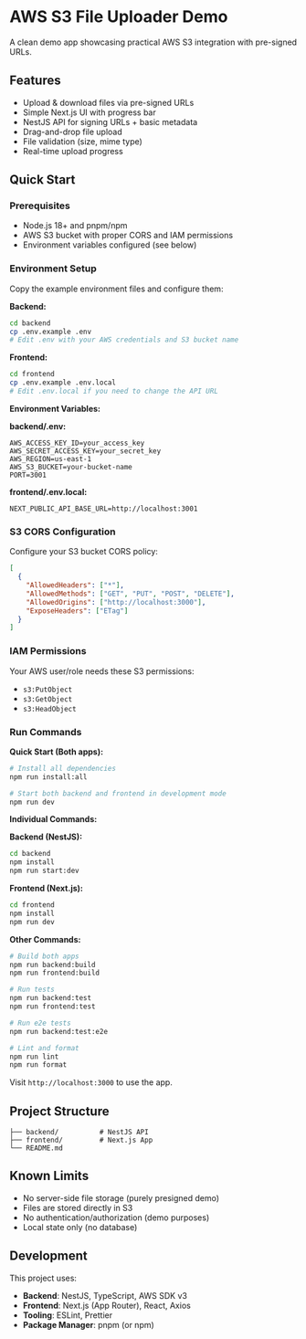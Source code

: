 # AWS S3 File Uploader Demo

A clean demo app showcasing practical AWS S3 integration with pre-signed URLs.

## Features

- Upload & download files via pre-signed URLs
- Simple Next.js UI with progress bar
- NestJS API for signing URLs + basic metadata
- Drag-and-drop file upload
- File validation (size, mime type)
- Real-time upload progress

## Quick Start

### Prerequisites

- Node.js 18+ and pnpm/npm
- AWS S3 bucket with proper CORS and IAM permissions
- Environment variables configured (see below)

### Environment Setup

Copy the example environment files and configure them:

**Backend:**
```bash
cd backend
cp .env.example .env
# Edit .env with your AWS credentials and S3 bucket name
```

**Frontend:**
```bash
cd frontend
cp .env.example .env.local
# Edit .env.local if you need to change the API URL
```

**Environment Variables:**

**backend/.env:**
```env
AWS_ACCESS_KEY_ID=your_access_key
AWS_SECRET_ACCESS_KEY=your_secret_key
AWS_REGION=us-east-1
AWS_S3_BUCKET=your-bucket-name
PORT=3001
```

**frontend/.env.local:**
```env
NEXT_PUBLIC_API_BASE_URL=http://localhost:3001
```

### S3 CORS Configuration

Configure your S3 bucket CORS policy:

```json
[
  {
    "AllowedHeaders": ["*"],
    "AllowedMethods": ["GET", "PUT", "POST", "DELETE"],
    "AllowedOrigins": ["http://localhost:3000"],
    "ExposeHeaders": ["ETag"]
  }
]
```

### IAM Permissions

Your AWS user/role needs these S3 permissions:
- `s3:PutObject`
- `s3:GetObject`
- `s3:HeadObject`

### Run Commands

**Quick Start (Both apps):**
```bash
# Install all dependencies
npm run install:all

# Start both backend and frontend in development mode
npm run dev
```

**Individual Commands:**

**Backend (NestJS):**
```bash
cd backend
npm install
npm run start:dev
```

**Frontend (Next.js):**
```bash
cd frontend
npm install
npm run dev
```

**Other Commands:**
```bash
# Build both apps
npm run backend:build
npm run frontend:build

# Run tests
npm run backend:test
npm run frontend:test

# Run e2e tests
npm run backend:test:e2e

# Lint and format
npm run lint
npm run format
```

Visit `http://localhost:3000` to use the app.

## Project Structure

```
├── backend/          # NestJS API
├── frontend/         # Next.js App
└── README.md
```

## Known Limits

- No server-side file storage (purely presigned demo)
- Files are stored directly in S3
- No authentication/authorization (demo purposes)
- Local state only (no database)

## Development

This project uses:
- **Backend**: NestJS, TypeScript, AWS SDK v3
- **Frontend**: Next.js (App Router), React, Axios
- **Tooling**: ESLint, Prettier
- **Package Manager**: pnpm (or npm)
